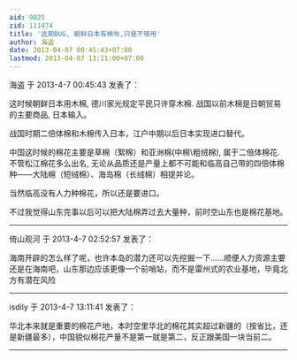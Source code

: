 ```yaml
---
aid: 9025
zid: 111474
title: '这期BUG, 朝鲜日本有棉布,只是不够用'
author: 海盗
date: 2013-04-07 00:45:43+07:00
lastmod: 2013-04-07 13:11:00+07:00
---
```


海盗 于 2013-4-7 00:45:43 发表了：

这时候朝鲜日本用木棉, 德川家光规定平民只许穿木棉. 战国以前木棉是日朝贸易的主要商品, 日本输入。

战国时期二倍体棉和木棉传入日本，江户中期以后日本实现进口替代。

中国这时候的棉花主要是草棉（絮棉）和亚洲棉(中棉\\粗绒棉), 属于二倍体棉花. 不管松江棉花多么出名, 无论从品质还是产量上都不可能和临高自己带的四倍体棉种——大陆棉（短绒棉）、海岛棉（长绒棉）相提并论。

当然临高没有人力种棉花，所以还是要进口。

不过我觉得山东完事以后可以把大陆棉弄过去大量种，前时空山东也是棉花基地。

---------

倚山观河 于 2013-4-7 02:52:57 发表了：

海南开辟的怎么样了呢，也许本岛的潜力还可以先挖掘一下……顺便人力资源主要还是在海南吧，山东那边应该更像一个前哨站，而不是雷州式的农业基地，毕竟北方有潜在风险

---------

isdily 于 2013-4-7 13:11:41 发表了：

华北本来就是重要的棉花产地，本时空里华北的棉花其实超过新疆的（按省比，还是新疆最多），中国貌似棉花产量不是第一就是第二，反正跟美国一块当前二。

---------

